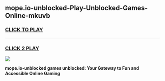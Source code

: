 
## mope.io-unblocked-Play-Unblocked-Games-Online-mkuvb
<h3>
<a href="https://premium76.site?title=mope.io-unblocked&ref=25A">CLICK TO PLAY</a></h3>
<hr>

<h3>
<a href="https://premium76.site?title=mope.io-unblocked&ref=25A">CLICK 2 PLAY</a>
  
</h3>

<a href="https://premium76.site?title=mope.io-unblocked&ref=25A"><img src="https://clearcache.store/games.png"></a>


**mope.io-unblocked games unblocked: Your Gateway to Fun and Accessible Online Gaming**
